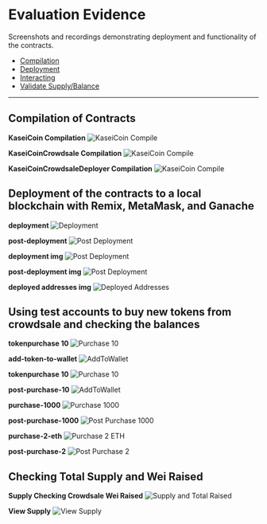 # Evaluation Evidence
Screenshots and recordings demonstrating deployment and functionality of the contracts.  

- [Compilation](#compilation-of-contracts)
- [Deployment](#deployment-of-the-contracts-to-a-local-blockchain-with-remix-metamask-and-ganache)
- [Interacting](#using-test-accounts-to-buy-new-tokens-from-crowdsale-and-checking-the-balances)
- [Validate Supply/Balance](#checking-total-supply-and-wei-raised)  

---
## Compilation of Contracts  

**KaseiCoin Compilation**
![KaseiCoin Compile](./01_kaseicoin_contract_compile.png)

**KaseiCoinCrowdsale Compilation**
![KaseiCoin Compile](./02_kaseicoincrowdsale_compile.png)  

**KaseiCoinCrowdsaleDeployer Compilation**
![KaseiCoin Compile](./03_kaseicoincrowdsaledeployer_compile.png)  


## Deployment of the contracts to a local blockchain with Remix, MetaMask, and Ganache

**deployment**
![Deployment](./v01_crowdsale_deploy.gif)  

**post-deployment**
![Post Deployment](./v02_crowdsale_post_deploy_addresses.gif)  

**deployment img**
![Post Deployment](./04_deployer_contract_deploy_setup.png)  

**post-deployment img**
![Post Deployment](./05_deployer_contract_post_deploy.png)  

**deployed addresses img**
![Deployed Addresses](./06_deployed_addresses.png)  


## Using test accounts to buy new tokens from crowdsale and checking the balances

**tokenpurchase 10**
![Purchase 10](./v03_token_purchase_10_wei.gif)  

**add-token-to-wallet**
![AddToWallet](./v04_add_token_to_wallet.gif)  


**tokenpurchase 10**
![Purchase 10](./07_token_purchase_10.png)  

**post-purchase-10**
![AddToWallet](./08_post_purchase_10.png)  

**purchase-1000**
![Purchase 1000](./v05_token_purchase_1000.gif)  

**post-purchase-1000**
![Post Purchase 1000](./09_post_purchase_1000.png)  

**purchase-2-eth**
![Purchase 2 ETH](./v06_token_purchase_2_eth.gif)  

**post-purchase-2**
![Post Purchase 2](./10_post_purchase_2_eth.png)  


## Checking Total Supply and Wei Raised

**Supply Checking Crowdsale Wei Raised**
![Supply and Total Raised](./v07_wei_raised_total_token_supply.gif)  

**View Supply**
![View Supply](./11_post_purchase_supply.png)  

